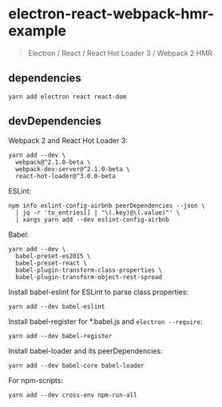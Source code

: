 # electron-react-webpack-hmr-example

> Electron / React / React Hot Loader 3 / Webpack 2 HMR

## dependencies

```
yarn add electron react react-dom
```

## devDependencies

Webpack 2 and React Hot Loader 3:

```
yarn add --dev \
  webpack@^2.1.0-beta \
  webpack-dev-server@^2.1.0-beta \
  react-hot-loader@^3.0.0-beta
```

ESLint:

```
npm info eslint-config-airbnb peerDependencies --json \
  | jq -r 'to_entries[] | "\(.key)@\(.value)"' \
  | xargs yarn add --dev eslint-config-airbnb
```

Babel:

```
yarn add --dev \
  babel-preset-es2015 \
  babel-preset-react \
  babel-plugin-transform-class-properties \
  babel-plugin-transform-object-rest-spread
```

Install babel-eslint for ESLint to parse class properties:

```
yarn add --dev babel-eslint
```

Install babel-register for *.babel.js and `electron --require`:

```
yarn add --dev babel-register
```

Install babel-loader and its peerDependencies:

```
yarn add --dev babel-core babel-loader
```

For npm-scripts:

```
yarn add --dev cross-env npm-run-all
```
